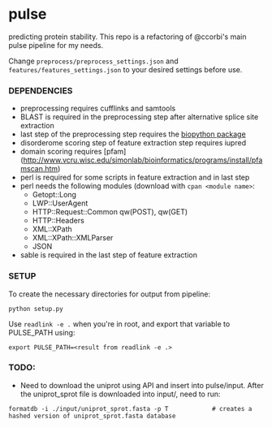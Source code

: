 # pulse
predicting protein stability.
This repo is a refactoring of @ccorbi's main pulse pipeline for my needs.

Change `preprocess/preprocess_settings.json` and `features/features_settings.json` to your desired settings before use.

### DEPENDENCIES
* preprocessing requires cufflinks and samtools
* BLAST is required in the preprocessing step after alternative splice site extraction
* last step of the preprocessing step requires the [biopython package](https://github.com/biopython/biopython)
* disorderome scoring step of feature extraction step requires iupred
* domain scoring requires [pfam] (http://www.vcru.wisc.edu/simonlab/bioinformatics/programs/install/pfamscan.htm) 
* perl is required for some scripts in feature extraction and in last step
* perl needs the following modules (download with `cpan <module name>`:
    * Getopt::Long
    * LWP::UserAgent
    * HTTP::Request::Common qw(POST), qw(GET)
    * HTTP::Headers
    * XML::XPath
    * XML::XPath::XMLParser
    * JSON
* sable is required in the last step of feature extraction

### SETUP

To create the necessary directories for output from pipeline:

```
python setup.py
```

Use `readlink -e .` when you're in root, and export that variable to PULSE_PATH using:
```
export PULSE_PATH=<result from readlink -e .>
```

### TODO:
* Need to download the uniprot using API and insert into pulse/input. After the uniprot_sprot file is downloaded into input/, need to run:
```
formatdb -i ./input/uniprot_sprot.fasta -p T            # creates a hashed version of uniprot_sprot.fasta database
```
